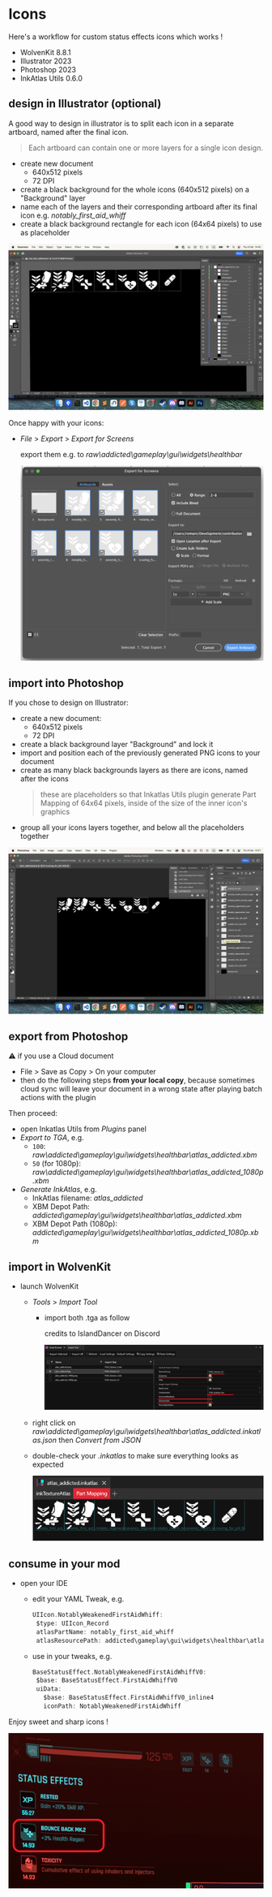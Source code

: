 # Icons

Here's a workflow for custom status effects icons which works !

- WolvenKit 8.8.1
- Illustrator 2023
- Photoshop 2023
- InkAtlas Utils 0.6.0

## design in Illustrator (optional)

A good way to design in illustrator is to split each icon in a separate artboard, named after the final icon.
> Each artboard can contain one or more layers for a single icon design.
>

- create new document
  - 640x512 pixels
  - 72 DPI
- create a black background for the whole icons (640x512 pixels) on a "Background" layer
- name each of the layers and their corresponding artboard after its final icon
   e.g. *notably_first_aid_whiff*
- create a black background rectangle for each icon (64x64 pixels) to use as placeholder

![.ai document structure](pictures/ai-document-structure.png)

Once happy with your icons:

- *File* > *Export* > *Export for Screens*
  
  export them e.g. to *raw\addicted\gameplay\gui\widgets\healthbar*

  ![.ai Export for Screens settings](pictures/ps-export-for-screens-settings.png)

## import into Photoshop

If you chose to design on Illustrator:

- create a new document:
  - 640x512 pixels
  - 72 DPI
- create a black background layer "Background" and lock it
- import and position each of the previously generated PNG icons to your document
- create as many black backgrounds layers as there are icons, named after the icons
  > these are placeholders so that Inkatlas Utils plugin generate Part Mapping of 64x64 pixels, inside of the size of the inner icon's graphics
- group all your icons layers together, and below all the placeholders together

![.ps document structure](pictures/ps-document-structure.png)

## export from Photoshop

⚠️ if you use a Cloud document

- File > Save as Copy > On your computer
- then do the following steps **from your local copy**, because sometimes cloud sync will leave your document in a wrong state after playing batch actions with the plugin

Then proceed:

- open Inkatlas Utils from *Plugins* panel
- *Export to TGA*, e.g.
  - `100`: *raw\addicted\gameplay\gui\widgets\healthbar\atlas_addicted.xbm*
  - `50` (for 1080p): *raw\addicted\gameplay\gui\widgets\healthbar\atlas_addicted_1080p.xbm*
- *Generate InkAtlas*, e.g.
  - InkAtlas filename: *atlas_addicted*
  - XBM Depot Path: *addicted\gameplay\gui\widgets\healthbar\atlas_addicted.xbm*
  - XBM Depot Path (1080p): *addicted\gameplay\gui\widgets\healthbar\atlas_addicted_1080p.xbm*

## import in WolvenKit

- launch WolvenKit
  - *Tools* > *Import Tool*
    - import both .tga as follow

      credits to IslandDancer on Discord

      ![WolvenKit .xbm import settings](./pictures/wk-import-xbm-solution.png)
  - right click on *raw\addicted\gameplay\gui\widgets\healthbar\atlas_addicted.inkatlas.json* then *Convert from JSON*
  - double-check your *.inkatlas* to make sure everything looks as expected

    ![.inkatlas Part Mapping](pictures/wk-inkatlas-part-mapping.png)

## consume in your mod

- open your IDE
  - edit your YAML Tweak, e.g.

    ```swift
    UIIcon.NotablyWeakenedFirstAidWhiff:
     $type: UIIcon_Record
     atlasPartName: notably_first_aid_whiff
     atlasResourcePath: addicted\gameplay\gui\widgets\healthbar\atlas_addicted.inkatlas
    ```

  - use in your tweaks, e.g.

    ```swift
    BaseStatusEffect.NotablyWeakenedFirstAidWhiffV0:
     $base: BaseStatusEffect.FirstAidWhiffV0
     uiData:
       $base: BaseStatusEffect.FirstAidWhiffV0_inline4
       iconPath: NotablyWeakenedFirstAidWhiff
    ```

Enjoy sweet and sharp icons !

![final in-game custom icon](pictures/ingame-custom-icons.png)
